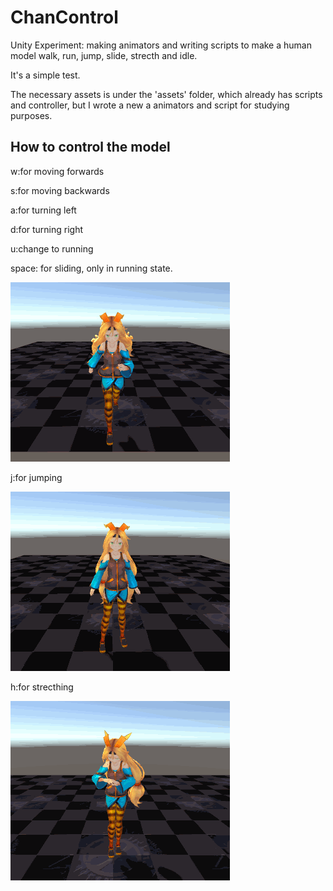 # ChanControl
Unity Experiment: making animators and writing scripts to make a human model walk, run, jump, slide, strecth and idle.

It's a simple test.

The necessary assets is under the 'assets' folder, which already has scripts and controller, but I wrote a new a 
animators and script for studying purposes.

## How to control the model

w:for moving forwards

s:for moving backwards

a:for turning left

d:for turning right

u:change to running

space: for sliding, only in running state.

<img src="ReadMeImages/run.gif"/>

j:for jumping

<img src="ReadMeImages/jump.gif"/>

h:for strecthing

<img src="ReadMeImages/stretch.gif"/>
